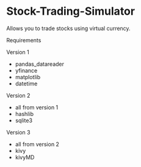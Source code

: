# Stock-Trading-Simulator
Allows you to trade stocks using virtual currency. 

Requirements

Version 1
- pandas_datareader
- yfinance
- matplotlib
- datetime

Version 2
- all from version 1
- hashlib
- sqlite3

Version 3
- all from version 2
- kivy
- kivyMD
